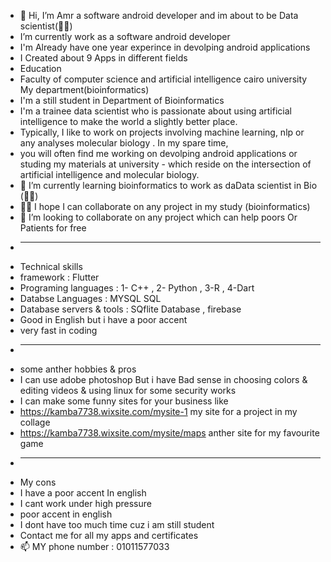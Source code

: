 - 👋 Hi, I’m Amr a software android developer and im about to be Data scientist(👨‍💻)
- I’m currently work as a software android developer 
- I'm  Already have one year experince in devolping android applications
- I Created about 9 Apps in different fields 
- Education
- Faculty of computer science and artificial intelligence cairo university My department(bioinformatics)
-  I'm a still student in Department of Bioinformatics 
-  I'm a trainee data scientist who is passionate about using artificial intelligence  to make the world a slightly better place.
-  Typically, I like to work on projects involving machine learning, nlp or any analyses molecular biology . In my spare time, 
-  you will often find me working on devolping android applications or studing my materials at university - which reside on the intersection of artificial intelligence and molecular biology.
- 🌱 I’m currently learning bioinformatics to work as daData scientist in Bio (👨‍💻)
-  👀👀 I hope I can collaborate on any project in my study (bioinformatics)  
- 💞️  I’m looking to collaborate on any project which can help poors Or Patients for free
- ________________________________________________________________________________________________________
- Technical skills 
- framework : Flutter
- Programing languages :  1- C++  , 2- Python , 3-R , 4-Dart 
- Databse Languages : MYSQL SQL 
- Database servers & tools : SQflite Database , firebase
- Good in English but i have a poor accent 
- very fast in coding 
- ________________________________________________________________________________________________________
- some anther hobbies & pros
- I can use adobe photoshop But i have Bad sense in choosing colors & editing videos & using linux for some security works
- I can make some funny sites for your business like 
- https://kamba7738.wixsite.com/mysite-1  my site for a project in my collage
- https://kamba7738.wixsite.com/mysite/maps anther site for my favourite game
- __________________
- My cons 
- I have a poor accent In english
- I cant work under high pressure
- poor accent in english 
- I dont have too much time cuz i am still student 
- Contact me for all my apps and certificates 
- 📫 MY phone number : 01011577033
